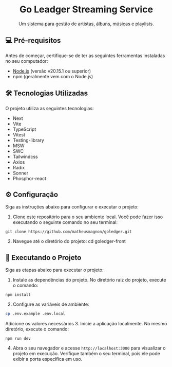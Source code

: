 <h1 align="center">Go Leadger Streaming Service </h1>

<p align="center">
  Um sistema para gestão de artistas, álbuns, músicas e playlists. 
</p>

## 💻 Pré-requisitos

Antes de começar, certifique-se de ter as seguintes ferramentas instaladas no seu computador:

- [Node.js](https://nodejs.org) (versão v20.15.1 ou superior)
- npm (geralmente vem com o Node.js)

## 🛠️ Tecnologias Utilizadas

O projeto utiliza as seguintes tecnologias:

- Next
- Vite
- TypeScript
- Vitest
- Testing-library
- MSW
- SWC
- Tailwindcss
- Axios
- Radix
- Sonner
- Phosphor-react

## ⚙️ Configuração

Siga as instruções abaixo para configurar e executar o projeto:

1. Clone este repositório para o seu ambiente local. Você pode fazer isso executando o seguinte comando no seu terminal:
```
git clone https://github.com/matheusmagnon/goledger.git
```
2. Navegue até o diretório do projeto:
cd goledger-front

## 🚀 Executando o Projeto

Siga as etapas abaixo para executar o projeto:

1. Instale as dependências do projeto. No diretório raiz do projeto, execute o comando:
```
npm install
```
2. Configure as variáveis de ambiente:
```bash
cp .env.example .env.local
```
Adicione os valores necessários
3. Inicie a aplicação localmente. No mesmo diretório, execute o comando:
```
npm run dev
```
4. Abra o seu navegador e acesse `http://localhost:3000` para visualizar o projeto em execução. Verifique também o seu terminal, pois ele pode exibir a porta específica em uso.